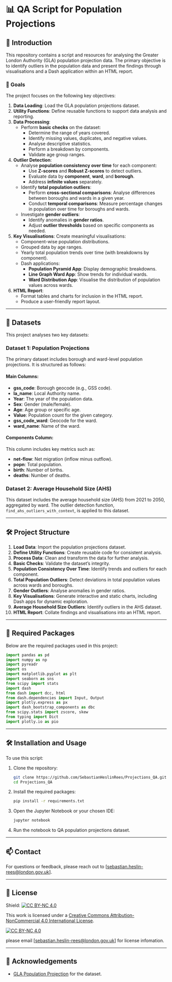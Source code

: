 # 📊 **QA Script for Population Projections**

## 📝 **Introduction**
This repository contains a script and resources for analysing the Greater London Authority (GLA) population projection data. The primary objective is to identify outliers in the population data and present the findings through visualisations and a Dash application within an HTML report.  

### 🎯 **Goals**
The project focuses on the following key objectives:  
1. **Data Loading**: Load the GLA population projections dataset.  
2. **Utility Functions**: Define reusable functions to support data analysis and reporting.  
3. **Data Processing**:  
    - Perform **basic checks** on the dataset:
      - Determine the range of years covered.
      - Identify missing values, duplicates, and negative values.
      - Analyse descriptive statistics.
      - Perform a breakdown by components.
      - Validate age group ranges.  
4. **Outlier Detection**:
    - Analyse **population consistency over time** for each component:
      - Use **Z-scores** and **Robust Z-scores** to detect outliers.
      - Evaluate data by **component**, **ward**, and **borough**.
      - Address **infinite values** separately.  
    - Identify **total population outliers**:
      - Perform **cross-sectional comparisons**: Analyse differences between boroughs and wards in a given year.
      - Conduct **temporal comparisons**: Measure percentage changes in population over time for boroughs and wards.  
    - Investigate **gender outliers**:
      - Identify anomalies in **gender ratios**.
      - Adjust **outlier thresholds** based on specific components as needed.  
5. **Key Visualisations**: Create meaningful visualisations:
    - Component-wise population distributions.
    - Grouped data by age ranges.
    - Yearly total population trends over time (with breakdowns by component).  
    - Dash applications:
      - **Population Pyramid App**: Display demographic breakdowns.
      - **Line Graph Ward App**: Show trends for individual wards.
      - **Ward Distribution App**: Visualise the distribution of population values across wards.  
6. **HTML Report**:
    - Format tables and charts for inclusion in the HTML report.
    - Produce a user-friendly report layout.  

---

## 📂 **Datasets**
This project analyses two key datasets:  

### **Dataset 1**: Population Projections  
The primary dataset includes borough and ward-level population projections. It is structured as follows:  

#### Main Columns:  
- **gss_code**: Borough geocode (e.g., GSS code).  
- **la_name**: Local Authority name.  
- **Year**: The year of the population data.  
- **Sex**: Gender (male/female).  
- **Age**: Age group or specific age.  
- **Value**: Population count for the given category.  
- **gss_code_ward**: Geocode for the ward.  
- **ward_name**: Name of the ward.  

#### Components Column:  
This column includes key metrics such as:  
- **net-flow**: Net migration (inflow minus outflow).  
- **popn**: Total population.  
- **birth**: Number of births.  
- **deaths**: Number of deaths.  

### **Dataset 2**: Average Household Size (AHS)  
This dataset includes the average household size (AHS) from 2021 to 2050, aggregated by ward. The outlier detection function, `find_ahs_outliers_with_context`, is applied to this dataset.

---

## 🛠️ **Project Structure**
1. **Load Data**: Import the population projections dataset.  
2. **Define Utility Functions**: Create reusable code for consistent analysis.  
3. **Process Data**: Clean and transform the data for further analysis.  
4. **Basic Checks**: Validate the dataset’s integrity.  
5. **Population Consistency Over Time**: Identify trends and outliers for each component.  
6. **Total Population Outliers**: Detect deviations in total population values across wards and boroughs.  
7. **Gender Outliers**: Analyse anomalies in gender ratios.  
8. **Key Visualisations**: Generate interactive and static charts, including Dash apps for dynamic exploration.  
9. **Average Household Size Outliers**: Identify outliers in the AHS dataset.  
10. **HTML Report**: Collate findings and visualisations into an HTML report.

---

## 🔧 **Required Packages**
Below are the required packages used in this project:  
```python
import pandas as pd
import numpy as np
import pyreadr
import os
import matplotlib.pyplot as plt
import seaborn as sns
from scipy import stats
import dash
from dash import dcc, html
from dash.dependencies import Input, Output
import plotly.express as px
import dash_bootstrap_components as dbc
from scipy.stats import zscore, skew
from typing import Dict
import plotly.io as pio
```

---

## 🛠️ Installation and Usage

To use this script:

1. Clone the repository:
   ```bash
   git clone https://github.com/SebastianHeslinRees/Projections_QA.git
   cd Projections_QA
   ```

2. Install the required packages:
   ```bash
   pip install -r requirements.txt
   ```

3. Open the Jupyter Notebook or your chosen IDE:
   ```bash
   jupyter notebook
   ```

4. Run the notebook to QA population projections dataset.

---

## 📫 Contact

For questions or feedback, please reach out to [sebastian.heslin-rees@london.gov.uk].

---

## 📄 License
Shield: [![CC BY-NC 4.0][cc-by-nc-shield]][cc-by-nc]

This work is licensed under a
[Creative Commons Attribution-NonCommercial 4.0 International License][cc-by-nc].

[![CC BY-NC 4.0][cc-by-nc-image]][cc-by-nc]

[cc-by-nc]: https://creativecommons.org/licenses/by-nc/4.0/
[cc-by-nc-image]: https://licensebuttons.net/l/by-nc/4.0/88x31.png
[cc-by-nc-shield]: https://img.shields.io/badge/License-CC%20BY--NC%204.0-lightgrey.svg

please email [sebastian.heslin-rees@london.gov.uk] for license infomation.

---

## 📄 Acknowledgements

- [GLA Population Projection]([https://www.gla.gov.uk](https://www.london.gov.uk/)) for the dataset.
